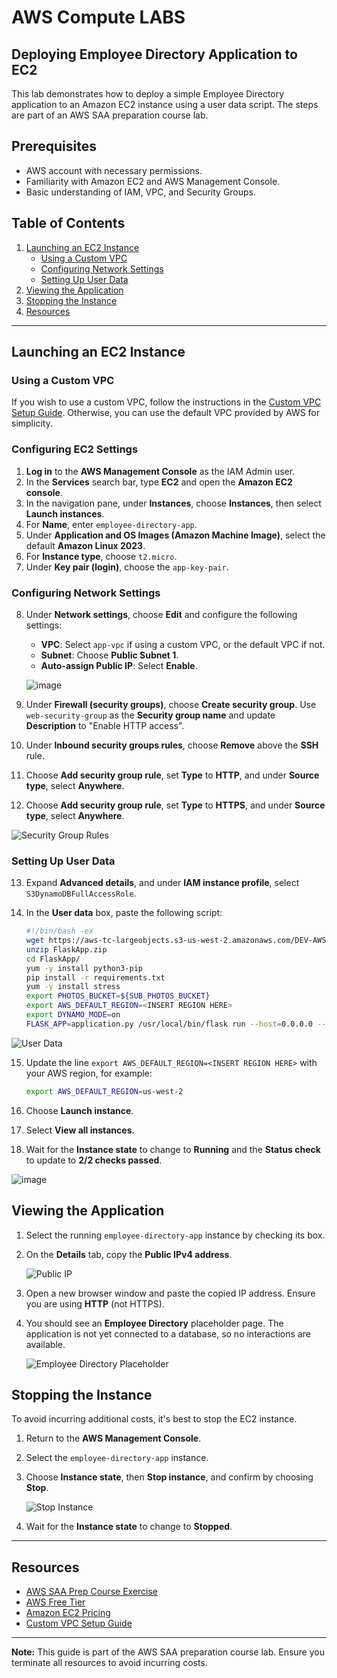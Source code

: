# AWS Compute LABS

## Deploying Employee Directory Application to EC2

This lab demonstrates how to deploy a simple Employee Directory application to an Amazon EC2 instance using a user data script. The steps are part of an AWS SAA preparation course lab.

## Prerequisites

- AWS account with necessary permissions.
- Familiarity with Amazon EC2 and AWS Management Console.
- Basic understanding of IAM, VPC, and Security Groups.

## Table of Contents

1. [Launching an EC2 Instance](#launching-an-ec2-instance)
   - [Using a Custom VPC](#using-a-custom-vpc)
   - [Configuring Network Settings](#configuring-network-settings)
   - [Setting Up User Data](#setting-up-user-data)
2. [Viewing the Application](#viewing-the-application)
3. [Stopping the Instance](#stopping-the-instance)
4. [Resources](#resources)

---

## Launching an EC2 Instance

### Using a Custom VPC

If you wish to use a custom VPC, follow the instructions in the [Custom VPC Setup Guide](https://github.com/DaudCloud-sudo/AWS-Networking-and-Content-Delivery-Labs/tree/main). Otherwise, you can use the default VPC provided by AWS for simplicity.

### Configuring EC2 Settings

1. **Log in** to the **AWS Management Console** as the IAM Admin user.
2. In the **Services** search bar, type **EC2** and open the **Amazon EC2 console**.
3. In the navigation pane, under **Instances**, choose **Instances**, then select **Launch instances**.
4. For **Name**, enter `employee-directory-app`.
5. Under **Application and OS Images (Amazon Machine Image)**, select the default **Amazon Linux 2023**.
6. For **Instance type**, choose `t2.micro`.
7. Under **Key pair (login)**, choose the `app-key-pair`.

### Configuring Network Settings

8. Under **Network settings**, choose **Edit** and configure the following settings:

   - **VPC**: Select `app-vpc` if using a custom VPC, or the default VPC if not.
   - **Subnet**: Choose **Public Subnet 1**.
   - **Auto-assign Public IP**: Select **Enable**.

   ![image](https://github.com/user-attachments/assets/796f6751-91ed-4165-adb8-e387a078c3f5)
   
9. Under **Firewall (security groups)**, choose **Create security group**. Use `web-security-group` as the **Security group name** and update **Description** to "Enable HTTP access".

10. Under **Inbound security groups rules**, choose **Remove** above the **SSH** rule.
11. Choose **Add security group rule**, set **Type** to **HTTP**, and under **Source type**, select **Anywhere**.

12. Choose **Add security group rule**, set **Type** to **HTTPS**, and under **Source type**, select **Anywhere**.

   ![Security Group Rules](https://github.com/user-attachments/assets/a6f333be-095b-426a-ad75-d9e2c2b735fd)

### Setting Up User Data

13. Expand **Advanced details**, and under **IAM instance profile**, select `S3DynamoDBFullAccessRole`.

14. In the **User data** box, paste the following script:

    ```bash
    #!/bin/bash -ex
    wget https://aws-tc-largeobjects.s3-us-west-2.amazonaws.com/DEV-AWS-MO-GCNv2/FlaskApp.zip
    unzip FlaskApp.zip
    cd FlaskApp/
    yum -y install python3-pip
    pip install -r requirements.txt
    yum -y install stress
    export PHOTOS_BUCKET=${SUB_PHOTOS_BUCKET}
    export AWS_DEFAULT_REGION=<INSERT REGION HERE>
    export DYNAMO_MODE=on
    FLASK_APP=application.py /usr/local/bin/flask run --host=0.0.0.0 --port=80
    ```

   ![User Data](https://github.com/user-attachments/assets/b0502842-25d9-4e2e-b837-60b041fd62b0)

15. Update the line `export AWS_DEFAULT_REGION=<INSERT REGION HERE>` with your AWS region, for example:

    ```bash
    export AWS_DEFAULT_REGION=us-west-2
    ```

16. Choose **Launch instance**.

17. Select **View all instances**.

18. Wait for the **Instance state** to change to **Running** and the **Status check** to update to **2/2 checks passed**.

   ![image](https://github.com/user-attachments/assets/2ee63031-b938-4ce5-b407-9f4ecb477b6a)

## Viewing the Application

1. Select the running `employee-directory-app` instance by checking its box.
2. On the **Details** tab, copy the **Public IPv4 address**.

   ![Public IP](https://github.com/user-attachments/assets/8a67e45a-e85e-4b42-b378-622c963aa8d6)

3. Open a new browser window and paste the copied IP address. Ensure you are using **HTTP** (not HTTPS).

4. You should see an **Employee Directory** placeholder page. The application is not yet connected to a database, so no interactions are available.

   ![Employee Directory Placeholder](https://github.com/user-attachments/assets/abb683af-d53d-4669-9aca-4b24650fdd81)

## Stopping the Instance

To avoid incurring additional costs, it's best to stop the EC2 instance.

1. Return to the **AWS Management Console**.
2. Select the `employee-directory-app` instance.
3. Choose **Instance state**, then **Stop instance**, and confirm by choosing **Stop**.

   ![Stop Instance](https://github.com/user-attachments/assets/b1c6b6d6-d3d2-4f4c-b8a2-c9057ff1d003)

4. Wait for the **Instance state** to change to **Stopped**.

---

## Resources

- [AWS SAA Prep Course Exercise](https://aws.amazon.com/training/)
- [AWS Free Tier](https://aws.amazon.com/free/)
- [Amazon EC2 Pricing](https://aws.amazon.com/ec2/pricing/)
- [Custom VPC Setup Guide](https://github.com/DaudCloud-sudo/AWS-Networking-and-Content-Delivery-Labs/tree/main)

---

**Note:** This guide is part of the AWS SAA preparation course lab. Ensure you terminate all resources to avoid incurring costs.

